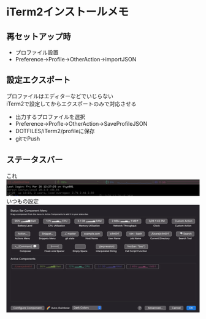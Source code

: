 # iTerm2インストールメモ

## 再セットアップ時
- プロファイル設置
- Preference->Profile->OtherAction->importJSON

## 設定エクスポート
プロファイルはエディターなどでいじらない  
iTerm2で設定してからエクスポートのみで対応させる
- 出力するプロファイルを選択
- Preference->Profle->OtherAction->SaveProfileJSON
- DOTFILES/iTerm2/profileに保存
- gitでPush


## ステータスバー
これ  
![これ](./media/001.png)
いつもの設定
![いつもの設定](./media/002.png)  
